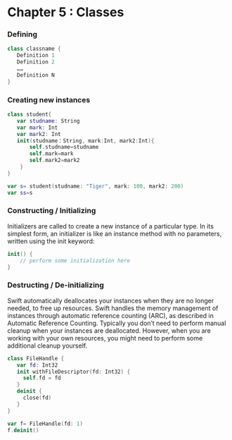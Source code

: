 # Chapter 5 : Classes



### Defining
```Swift
class classname {
   Definition 1
   Definition 2
   ……
   Definition N
}
```

### Creating new instances
```Swift
class student{
   var studname: String
   var mark: Int 
   var mark2: Int 
   init(studname：String, mark:Int, mark2:Int){  
       self.studname=studname
       self.mark=mark
       self.mark2=mark2
    }  
}
```
```Swift
var s= student(studname: "Tiger", mark: 100, mark2: 200)
var ss=s
```

### Constructing / Initializing
Initializers are called to create a new instance of a particular type. In its simplest form, an initializer is like an instance method with no parameters, written using the init keyword:
```Swift
init() {
    // perform some initialization here
}
```


### Destructing / De-initializing
Swift automatically deallocates your instances when they are no longer needed, to free up resources. Swift handles the memory management of instances through automatic reference counting (ARC), as described in Automatic Reference Counting. Typically you don’t need to perform manual cleanup when your instances are deallocated. However, when you are working with your own resources, you might need to perform some additional cleanup yourself.
```Swift
class FileHandle {
   var fd: Int32
   init withFileDescriptor(fd: Int32) {
     self.fd = fd
   }
   deinit {
     close(fd)
   }
}

var f= FileHandle(fd: 1)
f.deinit()
```